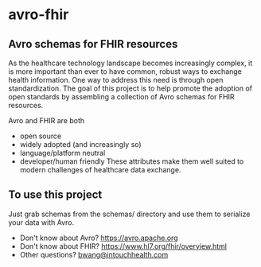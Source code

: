# avro-fhir
## Avro schemas for FHIR resources

As the healthcare technology landscape becomes increasingly complex, it is more
important than ever to have common, robust ways to exchange health information.
One way to address this need is through open standardization. The goal of this
project is to help promote the adoption of open standards by assembling a
collection of Avro schemas for FHIR resources.

Avro and FHIR are both
- open source
- widely adopted (and increasingly so)
- language/platform neutral
- developer/human friendly
These attributes make them well suited to modern challenges of healthcare data
exchange.

## To use this project
Just grab schemas from the schemas/ directory and use them to serialize your
data with Avro.

- Don't know about Avro? https://avro.apache.org
- Don't know about FHIR? https://www.hl7.org/fhir/overview.html
- Other questions? bwang@intouchhealth.com
